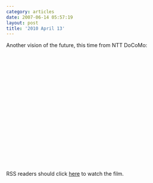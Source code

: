 ```yaml
---
category: articles
date: 2007-06-14 05:57:19
layout: post
title: '2010 April 13'
---
```


<p>Another vision of the future, this time from NTT DoCoMo:</p>

<iframe title="2010 April 13" width="480" height="300" data-src="//www.youtube.com/embed/KKchgm9Nslk" frameborder="0" allowfullscreen></iframe>

<p>RSS readers should click <a href="//joaobordalo.com/articles/2007/06/14/2010-april-13">here</a> to watch the film.</p>
